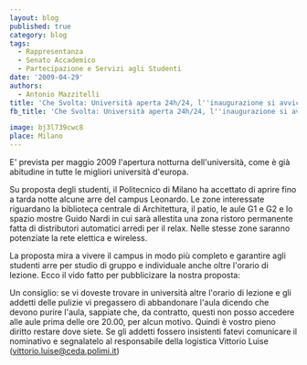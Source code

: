 ```yaml
---
layout: blog
published: true
category: blog
tags:
  - Rappresentanza
  - Senato Accademico
  - Partecipazione e Servizi agli Studenti
date: '2009-04-29'
authors:
  - Antonio Mazzitelli
title: 'Che Svolta: Università aperta 24h/24, l''inaugurazione si avvicina.'
fb_title: 'Che Svolta: Università aperta 24h/24, l''inaugurazione si avvicina.'

image: bj3l739cwc8
place: Milano
---
```


E' prevista per maggio 2009 l'apertura notturna dell'università, come è già abitudine in tutte le migliori università d'europa.

Su proposta degli studenti, il Politecnico di Milano ha accettato di aprire fino a tarda notte alcune arre del campus Leonardo. Le zone interessate riguardano la biblioteca centrale di Architettura, il patio, le aule G1 e G2 e lo spazio mostre Guido Nardi in cui sarà allestita una zona ristoro permanente fatta di distributori automatici arredi per il relax. Nelle stesse zone saranno potenziate la rete elettica e wireless.

La proposta mira a vivere il campus in modo più completo e garantire agli studenti arre per studio di gruppo e individuale anche oltre l'orario di lezione. Ecco il vido fatto per pubblicizare la nostra proposta:

Un consiglio: se vi doveste trovare in università altre l'orario di lezione e gli addetti delle pulizie vi pregassero di abbandonare l'aula dicendo che devono purire l'aula, sappiate che, da contratto, questi non posso accedere alle aule prima delle ore 20.00, per alcun motivo. Quindi è vostro pieno diritto restare dove siete. Se gli addetti fossero insistenti fatevi comunicare il nominativo e segnalatelo al responsabile della logistica Vittorio Luise ([vittorio.luise@ceda.polimi.it](mailto:vittorio.luise@ceda.polimi.it))
